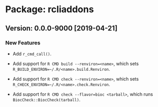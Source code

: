 # Package: rcliaddons

## Version: 0.0.0-9000 [2019-04-21]

### New Features

 * Add `r_cmd_call()`.

 * Add support for `R CMD build --renviron=<name>`, which sets
   `R_BUILD_ENVIRON=~/.R/<name>.build.Renviron`.

 * Add support for `R CMD check --renviron=<name>`, which sets
   `R_CHECK_ENVIRON=~/.R/<name>.check.Renviron`.

 * Add support for `R CMD check --flavor=bioc <tarball>`, which runs
   `BiocCheck::BiocCheck(tarball)`.

